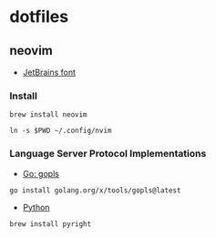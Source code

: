 # dotfiles

## neovim
* [JetBrains font](https://github.com/ryanoasis/nerd-fonts/blob/master/patched-fonts/JetBrainsMono/Ligatures/Regular/complete/JetBrains%20Mono%20Regular%20Nerd%20Font%20Complete%20Mono.ttf)

### Install

```
brew install neovim

ln -s $PWD ~/.config/nvim
```

### Language Server Protocol Implementations

* [Go: gopls](https://github.com/golang/tools/tree/master/gopls)
```
go install golang.org/x/tools/gopls@latest
```

* [Python](https://github.com/microsoft/pyright)

```
brew install pyright
```
